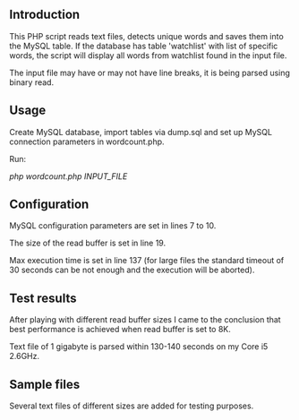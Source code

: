 ## Introduction

This PHP script reads text files, detects unique words and saves them into the MySQL table. If the database has table 'watchlist' with list of specific words, the script will display all words from watchlist found in the input file.

The input file may have or may not have line breaks, it is being parsed using binary read.

## Usage

Create MySQL database, import tables via dump.sql and set up MySQL connection parameters in wordcount.php.

Run:

*php wordcount.php INPUT_FILE*

## Configuration

MySQL configuration parameters are set in lines 7 to 10.

The size of the read buffer is set in line 19.

Max execution time is set in line 137 (for large files the standard timeout of 30 seconds can be not enough and the execution will be aborted).

## Test results

After playing with different read buffer sizes I came to the conclusion that best performance is achieved when read buffer is set to 8K.

Text file of 1 gigabyte is parsed within 130-140 seconds on my Core i5 2.6GHz.

## Sample files

Several text files of different sizes are added for testing purposes.
